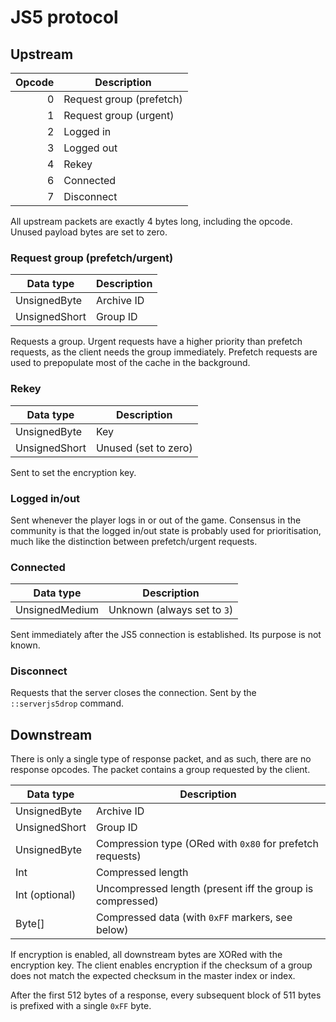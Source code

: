 # JS5 protocol

## Upstream

| Opcode | Description              |
|-------:|--------------------------|
|      0 | Request group (prefetch) |
|      1 | Request group (urgent)   |
|      2 | Logged in                |
|      3 | Logged out               |
|      4 | Rekey                    |
|      6 | Connected                |
|      7 | Disconnect               |

All upstream packets are exactly 4 bytes long, including the opcode. Unused
payload bytes are set to zero.

### Request group (prefetch/urgent)

| Data type     | Description |
|---------------|-------------|
| UnsignedByte  | Archive ID  |
| UnsignedShort | Group ID    |

Requests a group. Urgent requests have a higher priority than prefetch requests,
as the client needs the group immediately. Prefetch requests are used to
prepopulate most of the cache in the background.

### Rekey

| Data type     | Description          |
|---------------|----------------------|
| UnsignedByte  | Key                  |
| UnsignedShort | Unused (set to zero) |

Sent to set the encryption key.

### Logged in/out

Sent whenever the player logs in or out of the game. Consensus in the community
is that the logged in/out state is probably used for prioritisation, much like
the distinction between prefetch/urgent requests.

### Connected

| Data type      | Description                 |
|----------------|-----------------------------|
| UnsignedMedium | Unknown (always set to `3`) |

Sent immediately after the JS5 connection is established. Its purpose is not
known.

### Disconnect

Requests that the server closes the connection. Sent by the `::serverjs5drop`
command.

## Downstream

There is only a single type of response packet, and as such, there are no
response opcodes. The packet contains a group requested by the client.

| Data type      | Description                                               |
|----------------|-----------------------------------------------------------|
| UnsignedByte   | Archive ID                                                |
| UnsignedShort  | Group ID                                                  |
| UnsignedByte   | Compression type (ORed with `0x80` for prefetch requests) |
| Int            | Compressed length                                         |
| Int (optional) | Uncompressed length (present iff the group is compressed) |
| Byte[]         | Compressed data (with `0xFF` markers, see below)          |

If encryption is enabled, all downstream bytes are XORed with the encryption
key. The client enables encryption if the checksum of a group does not match the
expected checksum in the master index or index.

After the first 512 bytes of a response, every subsequent block of 511 bytes is
prefixed with a single `0xFF` byte.
